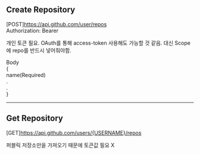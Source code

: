 ## **Create Repository**

[POST]https://api.github.com/user/repos <br>
Authorization: Bearer <YOUR-TOKEN>

개인 토큰 필요.
OAuth를 통해 access-token 사용해도 가능할 것 같음.
대신 Scope에 repo를 반드시 넣어줘야함.

Body <br>
{<br>
name(Required) <br>
.<br>
.<br>
}

---

## **Get Repository**

[GET]https://api.github.com/users/{USERNAME}/repos

퍼블릭 저장소만을 가져오기 때문에 토큰값 필요 X
